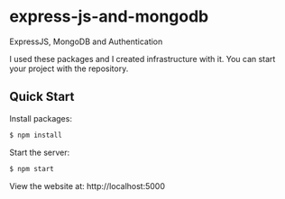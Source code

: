 # express-js-and-mongodb
ExpressJS, MongoDB and Authentication

I used these packages and I created infrastructure with it.
You can start your project with the repository.

## Quick Start
  Install packages:

```bash
$ npm install
```

  Start the server:

```bash
$ npm start
```

  View the website at: http://localhost:5000
